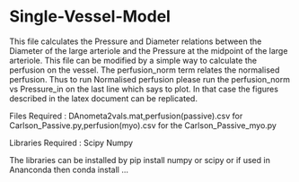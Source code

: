 # Single-Vessel-Model

This file calculates the Pressure and Diameter relations between the Diameter of the large arteriole and the Pressure at the midpoint of the large arteriole. This file can be modified by a simple way to calculate the perfusion on the vessel. The perfusion_norm term relates the normalised perfusion. Thus to run Normalised perfusion please run the perfusion_norm vs Pressure_in on the last line which says to plot. In that case the figures described in the latex document can be replicated. 

Files Required : DAnometa2vals.mat,perfusion(passive).csv for Carlson_Passive.py,perfusion(myo).csv for the Carlson_Passive_myo.py

Libraries Required : Scipy Numpy 

The libraries can be installed by pip install numpy or scipy or if used in Ananconda then conda install ... 

